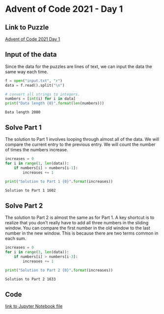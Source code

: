 # Advent of Code 2021 - Day 1

## Link to Puzzle
[Advent of Code 2021 Day 1](https://adventofcode.com/2021/day/1)

## Input of the data
Since the data for the puzzles are lines of text, we can input the data the same way each time.


```python
f = open("input.txt", "r")
data = f.read().split("\n")

# convert all strings to integers.
numbers = [int(i) for i in data]
print("Data length {0}".format(len(numbers)))
```

    Data length 2000
    

## Solve Part 1
The solution to Part 1 involves looping through almost all of the data. We will compare the current entry to the previous entry. We will count the number of times the numbers increase.


```python
increases = 0
for i in range(1, len(data)):
    if numbers[i] > numbers[i-1]:
        increases += 1
        
print("Solution to Part 1 {0}".format(increases))
```

    Solution to Part 1 1602
    

## Solve Part 2

The solution to Part 2 is almost the same as for Part 1. A key shortcut is to realize that you don't really have to add all three numbers in the sliding window. You can compare the first number in the old window to the last number in the new window. This is because there are two terms common in each sum.


```python
increases = 0
for i in range(3, len(data)):
    if numbers[i] > numbers[i-3]:
        increases += 1
        
print("Solution to Part 2 {0}".format(increases))
```

    Solution to Part 2 1633
    

## Code
[link to Jupyter Notebook file](./2021-12-01/Advent_of_Code_2021-Day_1.ipynb)
